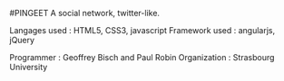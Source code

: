 #PINGEET
A social network, twitter-like.

Langages used : HTML5, CSS3, javascript
Framework used : angularjs, jQuery

Programmer : Geoffrey Bisch and Paul Robin
Organization : Strasbourg University
